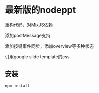 最新版的nodeppt
=============

重构代码，对MixJS依赖

添加postMessage支持

添加按键事件同步，添加overview等多种状态

引用google slide template的css
## 安装

```shell
npm install
```
